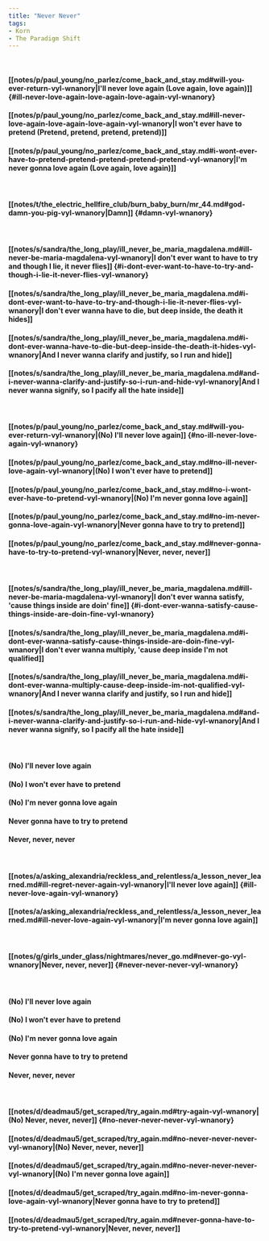```yaml
---
title: "Never Never"
tags:
- Korn
- The Paradigm Shift
---
```

&nbsp;
#### [[notes/p/paul_young/no_parlez/come_back_and_stay.md#will-you-ever-return-vyl-wnanory|I'll never love again (Love again, love again)]] {#ill-never-love-again-love-again-love-again-vyl-wnanory}
#### [[notes/p/paul_young/no_parlez/come_back_and_stay.md#ill-never-love-again-love-again-love-again-vyl-wnanory|I won't ever have to pretend (Pretend, pretend, pretend, pretend)]]
#### [[notes/p/paul_young/no_parlez/come_back_and_stay.md#i-wont-ever-have-to-pretend-pretend-pretend-pretend-pretend-vyl-wnanory|I'm never gonna love again (Love again, love again)]]
&nbsp;
#### [[notes/t/the_electric_hellfire_club/burn_baby_burn/mr_44.md#god-damn-you-pig-vyl-wnanory|Damn]] {#damn-vyl-wnanory}
&nbsp;
#### [[notes/s/sandra/the_long_play/ill_never_be_maria_magdalena.md#ill-never-be-maria-magdalena-vyl-wnanory|I don't ever want to have to try and though I lie, it never flies]] {#i-dont-ever-want-to-have-to-try-and-though-i-lie-it-never-flies-vyl-wnanory}
#### [[notes/s/sandra/the_long_play/ill_never_be_maria_magdalena.md#i-dont-ever-want-to-have-to-try-and-though-i-lie-it-never-flies-vyl-wnanory|I don't ever wanna have to die, but deep inside, the death it hides]]
#### [[notes/s/sandra/the_long_play/ill_never_be_maria_magdalena.md#i-dont-ever-wanna-have-to-die-but-deep-inside-the-death-it-hides-vyl-wnanory|And I never wanna clarify and justify, so I run and hide]]
#### [[notes/s/sandra/the_long_play/ill_never_be_maria_magdalena.md#and-i-never-wanna-clarify-and-justify-so-i-run-and-hide-vyl-wnanory|And I never wanna signify, so I pacify all the hate inside]]
&nbsp;
#### [[notes/p/paul_young/no_parlez/come_back_and_stay.md#will-you-ever-return-vyl-wnanory|(No) I'll never love again]] {#no-ill-never-love-again-vyl-wnanory}
#### [[notes/p/paul_young/no_parlez/come_back_and_stay.md#no-ill-never-love-again-vyl-wnanory|(No) I won't ever have to pretend]]
#### [[notes/p/paul_young/no_parlez/come_back_and_stay.md#no-i-wont-ever-have-to-pretend-vyl-wnanory|(No) I'm never gonna love again]]
#### [[notes/p/paul_young/no_parlez/come_back_and_stay.md#no-im-never-gonna-love-again-vyl-wnanory|Never gonna have to try to pretend]]
#### [[notes/p/paul_young/no_parlez/come_back_and_stay.md#never-gonna-have-to-try-to-pretend-vyl-wnanory|Never, never, never]]
&nbsp;
#### [[notes/s/sandra/the_long_play/ill_never_be_maria_magdalena.md#ill-never-be-maria-magdalena-vyl-wnanory|I don't ever wanna satisfy, 'cause things inside are doin' fine]] {#i-dont-ever-wanna-satisfy-cause-things-inside-are-doin-fine-vyl-wnanory}
#### [[notes/s/sandra/the_long_play/ill_never_be_maria_magdalena.md#i-dont-ever-wanna-satisfy-cause-things-inside-are-doin-fine-vyl-wnanory|I don't ever wanna multiply, 'cause deep inside I'm not qualified]]
#### [[notes/s/sandra/the_long_play/ill_never_be_maria_magdalena.md#i-dont-ever-wanna-multiply-cause-deep-inside-im-not-qualified-vyl-wnanory|And I never wanna clarify and justify, so I run and hide]]
#### [[notes/s/sandra/the_long_play/ill_never_be_maria_magdalena.md#and-i-never-wanna-clarify-and-justify-so-i-run-and-hide-vyl-wnanory|And I never wanna signify, so I pacify all the hate inside]]
&nbsp;
#### (No) I'll never love again
#### (No) I won't ever have to pretend
#### (No) I'm never gonna love again
#### Never gonna have to try to pretend
#### Never, never, never
&nbsp;
#### [[notes/a/asking_alexandria/reckless_and_relentless/a_lesson_never_learned.md#ill-regret-never-again-vyl-wnanory|I'll never love again]] {#ill-never-love-again-vyl-wnanory}
#### [[notes/a/asking_alexandria/reckless_and_relentless/a_lesson_never_learned.md#ill-never-love-again-vyl-wnanory|I'm never gonna love again]]
&nbsp;
#### [[notes/g/girls_under_glass/nightmares/never_go.md#never-go-vyl-wnanory|Never, never, never]] {#never-never-never-vyl-wnanory}
&nbsp;
#### (No) I'll never love again
#### (No) I won't ever have to pretend
#### (No) I'm never gonna love again
#### Never gonna have to try to pretend
#### Never, never, never
&nbsp;
#### [[notes/d/deadmau5/get_scraped/try_again.md#try-again-vyl-wnanory|(No) Never, never, never]] {#no-never-never-never-vyl-wnanory}
#### [[notes/d/deadmau5/get_scraped/try_again.md#no-never-never-never-vyl-wnanory|(No) Never, never, never]]
#### [[notes/d/deadmau5/get_scraped/try_again.md#no-never-never-never-vyl-wnanory|(No) I'm never gonna love again]]
#### [[notes/d/deadmau5/get_scraped/try_again.md#no-im-never-gonna-love-again-vyl-wnanory|Never gonna have to try to pretend]]
#### [[notes/d/deadmau5/get_scraped/try_again.md#never-gonna-have-to-try-to-pretend-vyl-wnanory|Never, never, never]]
